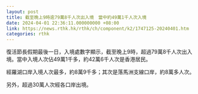 ```yaml
---
layout: post
title: 截至晚上9時逾79萬8千人次出入境　當中約49萬1千人次入境
date: 2024-04-01 22:36:11.000000000 +08:00
link: https://news.rthk.hk/rthk/ch/component/k2/1747125-20240401.htm
categories: rthk
---
```


復活節長假期最後一日，入境處數字顯示，截至晚上9時，超過79萬8千人次出入境。當中入境人次佔49萬1千多，約42萬6千人次是香港居民。

經羅湖口岸入境人次最多，約8萬9千多；其次是落馬洲支線口岸，約8萬多人次。

另外，超過30萬人次經各口岸出境。
